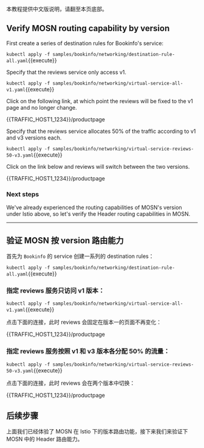 本教程提供中文版说明，请翻至本页底部。

## Verify MOSN routing capability by version

First create a series of destination rules for Bookinfo's service:

`kubectl apply -f samples/bookinfo/networking/destination-rule-all.yaml`{{execute}}

Specify that the reviews service only access v1.

`kubectl apply -f samples/bookinfo/networking/virtual-service-all-v1.yaml`{{execute}}

Click on the following link, at which point the reviews will be fixed to the v1 page and no longer change.

{{TRAFFIC_HOST1_1234}}/productpage

Specify that the reviews service allocates 50% of the traffic according to v1 and v3 versions each.

`kubectl apply -f samples/bookinfo/networking/virtual-service-reviews-50-v3.yaml`{{execute}}

Click on the link below and reviews will switch between the two versions.

{{TRAFFIC_HOST1_1234}}/productpage

### Next steps

We've already experienced the routing capabilities of MOSN's version under Istio above, so let's verify the Header routing capabilities in MOSN.

---

## 验证 MOSN 按 version 路由能力

首先为 `Bookinfo` 的 service 创建一系列的 destination rules：

`kubectl apply -f samples/bookinfo/networking/destination-rule-all.yaml`{{execute}}

### 指定 reviews 服务只访问 v1 版本：

`kubectl apply -f samples/bookinfo/networking/virtual-service-all-v1.yaml`{{execute}}


点击下面的连接，此时 reviews 会固定在版本一的页面不再变化：

{{TRAFFIC_HOST1_1234}}/productpage

### 指定 reviews 服务按照 v1 和 v3 版本各分配 50% 的流量：

`kubectl apply -f samples/bookinfo/networking/virtual-service-reviews-50-v3.yaml`{{execute}}

点击下面的连接，此时 reviews 会在两个版本中切换：

{{TRAFFIC_HOST1_1234}}/productpage

## 后续步骤

上面我们已经体验了 MOSN 在 Istio 下的版本路由功能，接下来我们来验证下 MOSN 中的 Header 路由能力。
